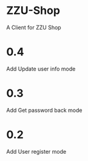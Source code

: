 ZZU-Shop
========
A Client for ZZU Shop

0.4
========
Add Update user info mode

0.3
========
Add Get password back mode

0.2
========
Add User register mode


